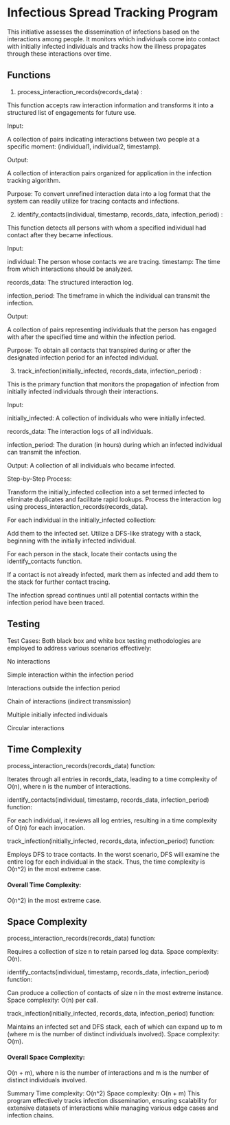 
# Infectious Spread Tracking Program

This initiative assesses the dissemination of infections based on the interactions among people. It monitors which individuals come into contact with initially infected individuals and tracks how the illness propagates through these interactions over time.

## Functions
1. process_interaction_records(records_data) :

This function accepts raw interaction information and transforms it into a structured list of engagements for future use.

Input: 

A collection of pairs indicating interactions between two people at a specific moment: (individual1, individual2, timestamp).

Output:

A collection of interaction pairs organized for application in the infection tracking algorithm.

Purpose:
To convert unrefined interaction data into a log format that the system can readily utilize for tracing contacts and infections.

2. identify_contacts(individual, timestamp, records_data, infection_period) :

This function detects all persons with whom a specified individual had contact after they became infectious.

Input:

individual: The person whose contacts we are tracing.
timestamp: The time from which interactions should be analyzed.

records_data: The structured interaction log.

infection_period: The timeframe in which the individual can transmit the infection.

Output:

A collection of pairs representing individuals that the person has engaged with after the specified time and within the infection period.

Purpose:
To obtain all contacts that transpired during or after the designated infection period for an infected individual.

3. track_infection(initially_infected, records_data, infection_period) :

This is the primary function that monitors the propagation of infection from initially infected individuals through their interactions.

Input:

initially_infected: A collection of individuals who were initially infected.

records_data: The interaction logs of all individuals.

infection_period: The duration (in hours) during which an 
infected individual can transmit the infection.

Output:
A collection of all individuals who became infected.

Step-by-Step Process:


Transform the initially_infected collection into a set termed infected to eliminate duplicates and facilitate rapid lookups.
Process the interaction log using process_interaction_records(records_data).

For each individual in the initially_infected collection:

Add them to the infected set.
Utilize a DFS-like strategy with a stack, beginning with the initially infected individual.

For each person in the stack, locate their contacts using the identify_contacts function.

If a contact is not already infected, mark them as infected and add them to the stack for further contact tracing.

The infection spread continues until all potential contacts within the infection period have been traced.


## Testing

Test Cases: Both black box and white box testing methodologies are employed to address various scenarios effectively:

No interactions

Simple interaction within the infection period

Interactions outside the infection period

Chain of interactions (indirect transmission)

Multiple initially infected individuals

Circular interactions

## Time Complexity

process_interaction_records(records_data) function:

Iterates through all entries in records_data, leading to a time complexity of O(n), where n is the number of interactions.

identify_contacts(individual, timestamp, records_data, infection_period) function:

For each individual, it reviews all log entries, resulting in a time complexity of O(n) for each invocation.


track_infection(initially_infected, records_data, infection_period) function:

Employs DFS to trace contacts. In the worst scenario, DFS will examine the entire log for each individual in the stack. Thus, the time complexity is O(n^2) in the most extreme case.

#### Overall Time Complexity:

O(n^2) in the most extreme case.

## Space Complexity

process_interaction_records(records_data) function:

Requires a collection of size n to retain parsed log data.
Space complexity: O(n).

identify_contacts(individual, timestamp, records_data, infection_period) function:

Can produce a collection of contacts of size n in the most extreme instance.
Space complexity: O(n) per call.

track_infection(initially_infected, records_data, infection_period) function:

Maintains an infected set and DFS stack, each of which can expand up to m (where m is the number of distinct individuals involved).
Space complexity: O(m).

#### Overall Space Complexity:

O(n + m), where n is the number of interactions and m is the number of distinct individuals involved.

Summary
Time complexity: O(n^2)
Space complexity: O(n + m)
This program effectively tracks infection dissemination, ensuring scalability for extensive datasets of interactions while managing various edge cases and infection chains.
